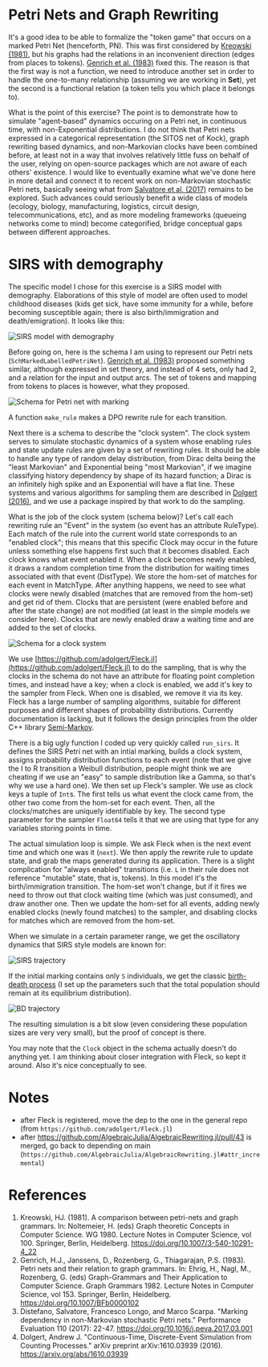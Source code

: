 # Petri Nets and Graph Rewriting

It's a good idea to be able to formalize the "token game" that occurs on a marked Petri Net (henceforth, PN). This was first considered by [Kreowski (1981)](https://doi.org/10.1007/3-540-10291-4_22), but his graphs had the relations in an inconvenient direction (edges from places to tokens). [Genrich et al. (1983)](https://doi.org/10.1007/BFb0000102) fixed this. The reason is that the first way is not a function, we need to introduce another set in order to handle the one-to-many relationship (assuming we are working in **Set**), yet the second is a functional relation (a token tells you which place it belongs to).

What is the point of this exercise? The point is to demonstrate how to simulate "agent-based" dynamics occuring on a Petri net, in continuous time, with non-Exponential distributions. I do not think that Petri nets expressed in a categorical representation (the SITOS net of Kock), graph rewriting based dynamics, and non-Markovian clocks have been combined before, at least not in a way that involves relatively little fuss on behalf of the user, relying on open-source packages which are not aware of each others' existence. I would like to eventually examine what we've done here in more detail and connect it to recent work on non-Markovian stochastic Petri nets, basically seeing what from [Salvatore et al. (2017)](https://doi.org/10.1016/j.peva.2017.03.001) remains to be explored. Such advances could seriously benefit a wide class of models (ecology, biology, manufacturing, logistics, circuit design, telecommunications, etc), and as more modeling frameworks (queueing networks come to mind) become categorified, bridge conceptual gaps between different approaches.

# SIRS with demography

The specific model I chose for this exercise is a SIRS model with demography. Elaborations of this style of model are often used to model childhood diseases (kids get sick, have some immunity for a while, before becoming susceptible again; there is also birth/immigration and death/emigration). It looks like this:

![SIRS model with demography](./figures/SIRS.svg)

Before going on, here is the schema I am using to represent our Petri nets (`SchMarkedLabelledPetriNet`). [Genrich et al. (1983)](https://doi.org/10.1007/BFb0000102) proposed something similar, although expressed in set theory, and instead of 4 sets, only had 2, and a relation for the input and output arcs. The set of tokens and mapping from tokens to places is however, what they proposed.

![Schema for Petri net with marking](./figures/MarkedPNSch.svg)

A function `make_rule` makes a DPO rewrite rule for each transition.

Next there is a schema to describe the "clock system". The clock system serves to simulate stochastic dynamics of a system whose enabling rules and state update rules are given by a set of rewriting rules. It should be able to handle any type of random delay distribution, from Dirac delta being the "least Markovian" and Exponential being "most Markovian", if we imagine classifying history dependency by shape of its hazard function; a Dirac is an infinitely high spike and an Exponential will have a flat line. These systems and various algorithms for sampling them are described in [Dolgert (2016)](https://arxiv.org/abs/1610.03939), and we use a package inspired by that work to do the sampling.

What is the job of the clock system (schema below)? Let's call each rewriting rule an "Event" in the system (so event has an attribute RuleType). Each match of the rule into the current world state corresponds to an "enabled clock"; this means that this specific Clock may occur in the future unless something else happens first such that it becomes disabled. Each clock knows what event enabled it. When a clock becomes newly enabled, it draws a random completion time from the distribution for waiting times associated with that event (DistType). We store the hom-set of matches for each event in MatchType. After anything happens, we need to see what clocks were newly disabled (matches that are removed from the hom-set) and get rid of them. Clocks that are persistent (were enabled before and after the state change) are not modified (at least in the simple models we consider here). Clocks that are newly enabled draw a waiting time and are added to the set of clocks.

![Schema for a clock system](./figures/ClockSystemSch.svg)

We use [https://github.com/adolgert/Fleck.jl](https://github.com/adolgert/Fleck.jl) to do the sampling, that is why the clocks in the schema do not have an attribute for floating point completion times, and instead have a key; when a clock is enabled, we add it's key to the sampler from Fleck. When one is disabled, we remove it via its key. Fleck has a large number of sampling algorithms, suitable for different purposes and different shapes of probability distributions. Currently documentation is lacking, but it follows the design principles from the older C++ library [Semi-Markov](http://afidd.github.io/).

There is a big ugly function I coded up very quickly called `run_sirs`. It defines the SIRS Petri net with an intial marking, builds a clock system, assigns probability distribution functions to each event (note that we give the I to R transition a Weibull distribution, people might think we are cheating if we use an "easy" to sample distribution like a Gamma, so that's why we use a hard one). We then set up Fleck's sampler. We use as clock keys a tuple of `Int`s. The first tells us what event the clock came from, the other two come from the hom-set for each event. Then, all the clocks/matches are uniquely identifiable by key. The second type parameter for the sampler `Float64` tells it that we are using that type for any variables storing points in time.

The actual simulation loop is simple. We ask Fleck when is the next event time and which one was it (`next`). We then apply the rewrite rule to update state, and grab the maps generated during its application. There is a slight complication for "always enabled" transitions (i.e. `L` in their rule does not reference "mutable" state, that is, tokens). In this model it's the birth/immigration transition. The hom-set won't change, but if it fires we need to throw out that clock waiting time (which was just consumed), and draw another one. Then we update the hom-set for all events, adding newly enabled clocks (newly found matches) to the sampler, and disabling clocks for matches which are removed from the hom-set.

When we simulate in a certain parameter range, we get the oscillatory dynamics that SIRS style models are known for:

![SIRS trajectory](./figures/SIRStrajectory.png)

If the initial marking contains only `S` individuals, we get the classic [birth-death process](https://en.wikipedia.org/wiki/Birth%E2%80%93death_process) (I set up the parameters such that the total population should remain at its equilibrium distribution). 

![BD trajectory](./figures/BDtrajectory.png)

The resulting simulation is a bit slow (even considering these population sizes are very very small), but the proof of concept is there.

You may note that the `Clock` object in the schema actually doesn't do anything yet. I am thinking about closer integration with Fleck, so kept it around. Also it's nice conceptually to see.

# Notes

  * after Fleck is registered, move the dep to the one in the general repo (from `https://github.com/adolgert/Fleck.jl`)
  * after https://github.com/AlgebraicJulia/AlgebraicRewriting.jl/pull/43 is merged, go back to depending on main (`https://github.com/AlgebraicJulia/AlgebraicRewriting.jl#attr_incremental`)

# References

  1. Kreowski, HJ. (1981). A comparison between petri-nets and graph grammars. In: Noltemeier, H. (eds) Graph theoretic Concepts in Computer Science. WG 1980. Lecture Notes in Computer Science, vol 100. Springer, Berlin, Heidelberg. https://doi.org/10.1007/3-540-10291-4_22
  2. Genrich, H.J., Janssens, D., Rozenberg, G., Thiagarajan, P.S. (1983). Petri nets and their relation to graph grammars. In: Ehrig, H., Nagl, M., Rozenberg, G. (eds) Graph-Grammars and Their Application to Computer Science. Graph Grammars 1982. Lecture Notes in Computer Science, vol 153. Springer, Berlin, Heidelberg. https://doi.org/10.1007/BFb0000102
  3. Distefano, Salvatore, Francesco Longo, and Marco Scarpa. "Marking dependency in non-Markovian stochastic Petri nets." Performance Evaluation 110 (2017): 22-47. https://doi.org/10.1016/j.peva.2017.03.001
  4. Dolgert, Andrew J. "Continuous-Time, Discrete-Event Simulation from Counting Processes." arXiv preprint arXiv:1610.03939 (2016). https://arxiv.org/abs/1610.03939